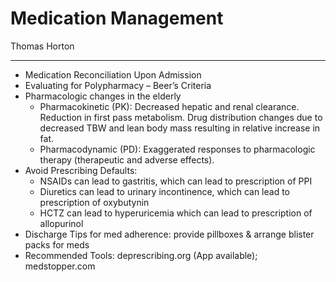
# Medication Management

Thomas Horton

---

- Medication Reconciliation Upon Admission
- Evaluating for Polypharmacy – Beer’s Criteria
- Pharmacologic changes in the elderly
    - Pharmacokinetic (PK): Decreased hepatic and renal clearance.
    Reduction in first pass metabolism. Drug distribution changes due to
    decreased TBW and lean body mass resulting in relative increase in
    fat.
    - Pharmacodynamic (PD): Exaggerated responses to pharmacologic therapy
    (therapeutic and adverse effects).
- Avoid Prescribing Defaults:
    - NSAIDs can lead to gastritis, which can lead to prescription of PPI
    - Diuretics can lead to urinary incontinence, which can lead to
    prescription of oxybutynin
    - HCTZ can lead to hyperuricemia which can lead to prescription of
    allopurinol
- Discharge Tips for med adherence: provide pillboxes & arrange
    blister packs for meds
- Recommended Tools: deprescribing.org (App available); medstopper.com
